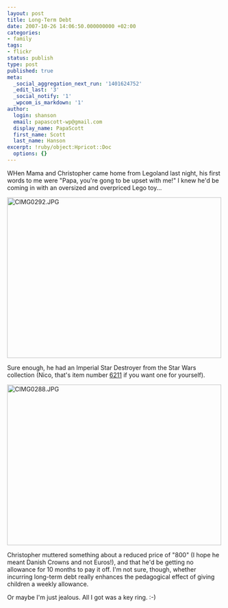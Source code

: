 ```yaml
---
layout: post
title: Long-Term Debt
date: 2007-10-26 14:06:50.000000000 +02:00
categories:
- family
tags:
- flickr
status: publish
type: post
published: true
meta:
  _social_aggregation_next_run: '1401624752'
  _edit_last: '3'
  _social_notify: '1'
  _wpcom_is_markdown: '1'
author:
  login: shanson
  email: papascott-wp@gmail.com
  display_name: PapaScott
  first_name: Scott
  last_name: Hanson
excerpt: !ruby/object:Hpricot::Doc
  options: {}
---
```

<p>WHen Mama and Christopher came home from Legoland last night, his first words to me were "Papa, you're gong to be upset with me!" I knew he'd be coming in with an oversized and overpriced Lego toy...</p>
<p><a href="http://www.flickr.com/photos/51035717986@N01/1757193981" title="View 'CIMG0292.JPG' on Flickr.com"><img src="https://farm3.static.flickr.com/2247/1757193981_fbefbb23cb.jpg" alt="CIMG0292.JPG" border="0" width="500" height="375" /></a></p>
<p>Sure enough, he had an Imperial Star Destroyer from the Star Wars collection (Nico, that's item number <a href="http://shop.lego.com/ByTheme/Product.aspx?p=6211&amp;cn=240">6211</a> if you want one for yourself).</p>
<p><a href="http://www.flickr.com/photos/51035717986@N01/1758049024" title="View 'CIMG0288.JPG' on Flickr.com"><img src="https://farm3.static.flickr.com/2028/1758049024_c172008932.jpg" alt="CIMG0288.JPG" border="0" width="500" height="375" /></a></p>
<p>Christopher muttered something about a reduced price of "800" (I hope he meant Danish Crowns and not Euros!), and that he'd be getting no allowance for 10 months to pay it off. I'm not sure, though, whether incurring long-term debt really enhances the pedagogical effect of giving children a weekly allowance.</p>
<p>Or maybe I'm just jealous. All I got was a key ring. :-)</p>
